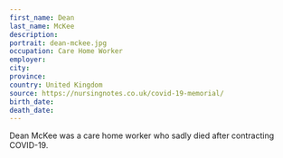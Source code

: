 ```yaml
---
first_name: Dean
last_name: McKee
description: 
portrait: dean-mckee.jpg
occupation: Care Home Worker
employer: 
city: 
province: 
country: United Kingdom
source: https://nursingnotes.co.uk/covid-19-memorial/
birth_date: 
death_date: 
---
```


Dean McKee was a care home worker who sadly died after contracting COVID-19.
